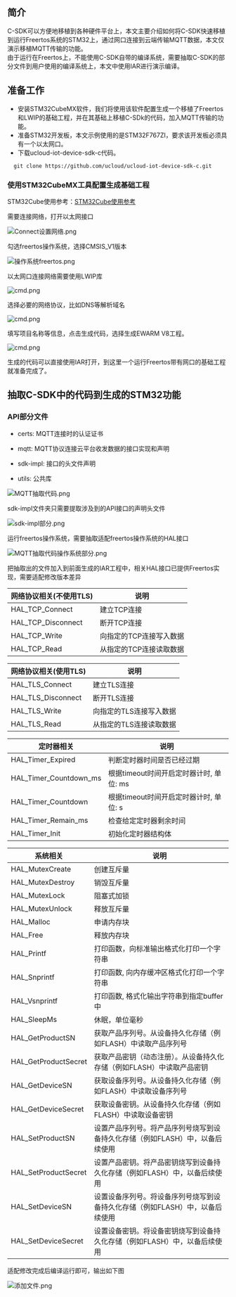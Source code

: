 ## 简介

C-SDK可以方便地移植到各种硬件平台上，本文主要介绍如何将C-SDK快速移植到运行Freertos系统的STM32上，通过网口连接到云端传输MQTT数据，本文仅演示移植MQTT传输的功能。<br>
由于运行在Freertos上，不能使用C-SDK自带的编译系统，需要抽取C-SDK的部分文件到用户使用的编译系统上，本文中使用IAR进行演示编译。

## 准备工作
* 安装STM32CubeMX软件，我们将使用该软件配置生成一个移植了Freertos和LWIP的基础工程，并在其基础上移植C-SDk的代码，加入MQTT传输的功能。
* 准备STM32开发板，本文示例使用的是STM32F767ZI，要求该开发板必须具有一个以太网口。
* 下载ucloud-iot-device-sdk-c代码。
```
  git clone https://github.com/ucloud/ucloud-iot-device-sdk-c.git
```

### 使用STM32CubeMX工具配置生成基础工程
STM32Cube使用参考：[STM32Cube使用参考](/stm32cube_user_guide.md)

需要连接网络，打开以太网接口

![Connect设置网络.png](/../images/Connect设置网络.png)

勾选freertos操作系统，选择CMSIS_V1版本

![操作系统freertos.png](/../images/操作系统freertos.png)

以太网口连接网络需要使用LWIP库

![cmd.png](/../images/使能LWIP.png)

选择必要的网络协议，比如DNS等解析域名

![cmd.png](/../images/协议选择.png)

填写项目名称等信息，点击生成代码，选择生成EWARM V8工程。

![cmd.png](/../images/填写项目信息.png)

生成的代码可以直接使用IAR打开，到这里一个运行Freertos带有网口的基础工程就准备完成了。

## 抽取C-SDK中的代码到生成的STM32功能

### API部分文件

* certs: MQTT连接时的认证证书

* mqtt: MQTT协议连接云平台收发数据的接口实现和声明

* sdk-impl: 接口的头文件声明

* utils: 公共库

![MQTT抽取代码.png](/../images/MQTT抽取代码.png)

sdk-impl文件夹只需要提取涉及到的API接口的声明头文件

![sdk-impl部分.png](/../images/sdk-impl部分.png)

运行freertos操作系统，需要抽取适配freertos操作系统的HAL接口

![MQTT抽取代码操作系统部分.png](/../images/MQTT抽取代码操作系统部分.png)

把抽取出的文件加入到前面生成的IAR工程中，相关HAL接口已提供Freertos实现，需要适配修改版本差异

网络协议相关(不使用TLS) | 说明
----------------------- | -----------------------------------------
HAL_TCP_Connect         | 建立TCP连接
HAL_TCP_Disconnect      | 断开TCP连接
HAL_TCP_Write           | 向指定的TCP连接写入数据
HAL_TCP_Read            | 从指定的TCP连接读取数据

网络协议相关(使用TLS) | 说明
----------------------- | -----------------------------------------
HAL_TLS_Connect         | 建立TLS连接
HAL_TLS_Disconnect      | 断开TLS连接
HAL_TLS_Write           | 向指定的TLS连接写入数据
HAL_TLS_Read            | 从指定的TLS连接读取数据

定时器相关             | 说明
---------------------- | -----------------------------------------
HAL_Timer_Expired      | 判断定时器时间是否已经过期
HAL_Timer_Countdown_ms | 根据timeout时间开启定时器计时, 单位: ms
HAL_Timer_Countdown    | 根据timeout时间开启定时器计时, 单位: s
HAL_Timer_Remain_ms    | 检查给定定时器剩余时间
HAL_Timer_Init         | 初始化定时器结构体

系统相关               | 说明
---------------------- | ------------------------------------------------------------------------------
HAL_MutexCreate        | 创建互斥量
HAL_MutexDestroy       | 销毁互斥量
HAL_MutexLock          | 阻塞式加锁
HAL_MutexUnlock        | 释放互斥量
HAL_Malloc             | 申请内存块
HAL_Free               | 释放内存块
HAL_Printf             | 打印函数，向标准输出格式化打印一个字符串
HAL_Snprintf           | 打印函数, 向内存缓冲区格式化打印一个字符串
HAL_Vsnprintf          | 打印函数, 格式化输出字符串到指定buffer中
HAL_SleepMs            | 休眠，单位毫秒
HAL_GetProductSN       | 获取产品序列号。从设备持久化存储（例如FLASH）中读取产品序列号
HAL_GetProductSecret   | 获取产品密钥（动态注册）。从设备持久化存储（例如FLASH）中读取产品密钥
HAL_GetDeviceSN        | 获取设备序列号。从设备持久化存储（例如FLASH）中读取设备序列号
HAL_GetDeviceSecret    | 获取设备密钥。从设备持久化存储（例如FLASH）中读取设备密钥
HAL_SetProductSN       | 设置产品序列号。将产品序列号烧写到设备持久化存储（例如FLASH）中，以备后续使用
HAL_SetProductSecret   | 设置产品密钥。将产品密钥烧写到设备持久化存储（例如FLASH）中，以备后续使用
HAL_SetDeviceSN        | 设置设备序列号。将设备序列号烧写到设备持久化存储（例如FLASH）中，以备后续使用
HAL_SetDeviceSecret    | 设置设备密钥。将设备密钥烧写到设备持久化存储（例如FLASH）中，以备后续使用

适配修改完成后编译运行即可，输出如下图

![添加文件.png](/../images/添加文件.png)






